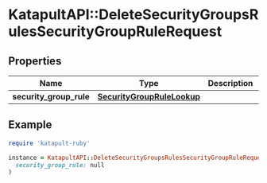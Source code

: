 # KatapultAPI::DeleteSecurityGroupsRulesSecurityGroupRuleRequest

## Properties

| Name | Type | Description | Notes |
| ---- | ---- | ----------- | ----- |
| **security_group_rule** | [**SecurityGroupRuleLookup**](SecurityGroupRuleLookup.md) |  |  |

## Example

```ruby
require 'katapult-ruby'

instance = KatapultAPI::DeleteSecurityGroupsRulesSecurityGroupRuleRequest.new(
  security_group_rule: null
)
```

